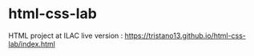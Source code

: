 # html-css-lab
HTML project at ILAC
live version : https://tristano13.github.io/html-css-lab/index.html
